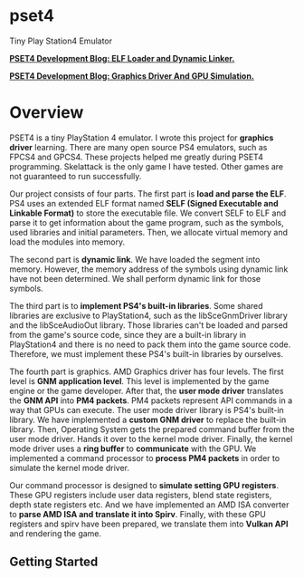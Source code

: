 # pset4
Tiny Play Station4 Emulator

[<u>**PSET4 Development Blog: ELF Loader and Dynamic Linker.**</u>](https://shawntsh1229.github.io/2024/07/05/How-To-Develop-A-PlayStation-4-Emulator(1)/)

[<u>**PSET4 Development Blog: Graphics Driver And GPU Simulation.**</u>](https://shawntsh1229.github.io/2024/07/07/How-To-Develop-A-PlayStation-4-Emulator-2/)

# Overview

PSET4 is a tiny PlayStation 4 emulator. I wrote this project for **graphics driver** learning. There are many open source PS4 emulators, such as FPCS4 and GPCS4. These projects helped me greatly during PSET4 programming.  Skelattack is the only game I have tested. Other games are not guaranteed to run successfully. 

Our project consists of four parts. The first part is **load and parse the ELF**. PS4 uses an extended ELF format named **SELF (Signed Executable and Linkable Format)** to store the executable file. We convert SELF to ELF and parse it to get information about the game program, such as the symbols, used libraries and initial parameters. Then, we allocate virtual memory and load the modules into memory.

The second part is **dynamic link**. We have loaded the segment into memory. However, the memory address of the symbols using dynamic link have not been determined. We shall perform dynamic link for those symbols.

The third part is to **implement PS4's built-in libraries**. Some shared libraries are exclusive to PlayStation4, such as the libSceGnmDriver library and the libSceAudioOut library. Those libraries can't be loaded and parsed from the game's source code, since they are a built-in library in PlayStation4 and there is no need to pack them into the game source code. Therefore, we must implement these PS4's built-in libraries by ourselves.

The fourth part is graphics. AMD Graphics driver has four levels. The first level is **GNM application level**. This level is implemented by the game engine or the game developer. After that, the **user mode driver** translates the **GNM API** into **PM4 packets**. PM4 packets represent API commands in a way that GPUs can execute. The user mode driver library is PS4's built-in library. We have implemented a **custom GNM driver** to replace the built-in library. Then, Operating System gets the prepared command buffer from the user mode driver. Hands it over to the kernel mode driver. Finally, the kernel mode driver uses a **ring buffer** to **communicate** with the GPU. We implemented a command processor to **process PM4 packets** in order to simulate the kernel mode driver.

Our command processor is designed to **simulate setting GPU registers**. These GPU registers include user data registers, blend state registers, depth state registers etc.  And we have implemented an AMD ISA converter to **parse AMD ISA and translate it into Spirv**. Finally, with these GPU registers and spirv have been prepared, we translate them into **Vulkan API** and rendering the game.

## Getting Started
